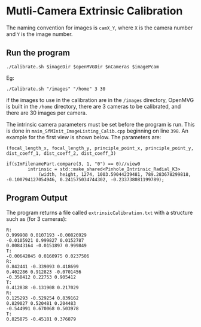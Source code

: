 # Mutli-Camera Extrinsic Calibration

The naming convention for images is `camX_Y`, where `X` is the camera number and `Y` is the image number.

## Run the program

```{p}
./Calibrate.sh $imageDir $openMVGDir $nCameras $imagePcam
```

Eg:
```{p}
./Calibrate.sh "/images" "/home" 3 30
```
if the images to use in the calibration are in the `/images` directory, OpenMVG is built in the `/home` directory, there are 3 cameras to be calibrated, and there are 30 images per camera.

The intrinsic camera parameters must be set before the program is run. This is done in `main_SfMInit_ImageListing_Calib.cpp` beginning on line `398`. An example for the first view is shown below. The parameters are:

 `(focal_length_x, focal_length_y, principle_point_x, principle_point_y, dist_coeff_1, dist_coeff_2, dist_coeff_3)`

```
if(sImFilenamePart.compare(3, 1, "0") == 0)//view0
		intrinsic = std::make_shared<Pinhole_Intrinsic_Radial_K3>
            (width, height, 1274, 1003.59044239481, 789.283678299818, -0.100794127054946, 0.241575034744302, -0.233738081199789); 
```

## Program Output

The program returns a file called `extrinsicCalibration.txt` with a structure such as (for 3 cameras):

```
R:
0.999908 0.0107193 -0.00826929
-0.0105921 0.999827 0.0152787
0.00843164 -0.0151897 0.999849
T:
-0.00642045 0.0160975 0.0237506
R:
0.842441 -0.339093 0.418699
0.402286 0.912823 -0.0701456
-0.358412 0.22753 0.905412
T:
0.412838 -0.131908 0.217029
R:
0.125293 -0.529254 0.839162
0.829027 0.520481 0.204483
-0.544991 0.670068 0.503978
T:
0.825875 -0.45181 0.376879
```
